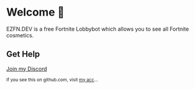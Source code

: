 # Welcome 🥳

EZFN.DEV is a free Fortnite Lobbybot which allows you to see all Fortnite cosmetics.

## Get Help
[Join my Discord](https://discord.gg/SSwFeaM3)

<sub>If you see this on github.com, visit [my acc](sub)...</scribe>
